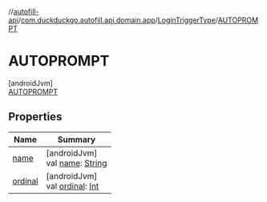 //[autofill-api](../../../../index.md)/[com.duckduckgo.autofill.api.domain.app](../../index.md)/[LoginTriggerType](../index.md)/[AUTOPROMPT](index.md)

# AUTOPROMPT

[androidJvm]\
[AUTOPROMPT](index.md)

## Properties

| Name | Summary |
|---|---|
| [name](index.md#-372974862%2FProperties%2F1052887353) | [androidJvm]<br>val [name](index.md#-372974862%2FProperties%2F1052887353): [String](https://kotlinlang.org/api/latest/jvm/stdlib/kotlin/-string/index.html) |
| [ordinal](index.md#-739389684%2FProperties%2F1052887353) | [androidJvm]<br>val [ordinal](index.md#-739389684%2FProperties%2F1052887353): [Int](https://kotlinlang.org/api/latest/jvm/stdlib/kotlin/-int/index.html) |
